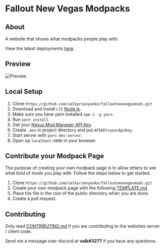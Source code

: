 # Fallout New Vegas Modpacks
## About
A website that shows what modpacks people play with.

View the latest deployments [here](https://github.com/valkyrienyanko/falloutnewvegasmods/deployments).

## Preview
![Preview](https://i.imgur.com/q7F2QVV.png)

## Local Setup
1. Clone `https://github.com/valkyrienyanko/falloutnewvegasmods.git`
2. Download and install `LTS` [Node.js](https://nodejs.org/en/).
3. Make sure you have yarn installed `npm i -g yarn`.
4. Run `yarn install`.
5. Get your [Nexus Mod Manager API Key](https://www.nexusmods.com/users/myaccount?tab=api%20access).
6. Create `.env` in project directory and put `APIKEY=yourApiKey`.
7. Start server with `yarn dev:server`.
8. Open up `localhost:4000` in your browser.

## Contribute your Modpack Page

The purpose of creating your own modpack page is to allow others to see what kind of mods you play with. Follow the steps below to get started.

1. Clone `https://github.com/valkyrienyanko/falloutnewvegasmods.git`
2. Create your own modpack page with the following [TEMPLATE.md](https://github.com/valkyrienyanko/falloutnewvegasmods/blob/master/TEMPLATE.md).
3. Place the file in the root of the public directory when you are done.
4. Create a pull request.

## Contributing

Only read [CONTRIBUTING.md](https://github.com/valkyrienyanko/falloutnewvegasmods/blob/master/CONTRIBUTORS.md) if you are contributing to the websites server / client code.

Send me a message over discord at **valk#3277** if you have any questions.
